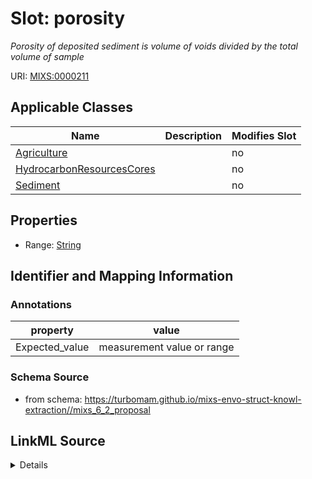 # Slot: porosity


_Porosity of deposited sediment is volume of voids divided by the total volume of sample_



URI: [MIXS:0000211](https://w3id.org/mixs/0000211)



<!-- no inheritance hierarchy -->




## Applicable Classes

| Name | Description | Modifies Slot |
| --- | --- | --- |
[Agriculture](Agriculture.md) |  |  no  |
[HydrocarbonResourcesCores](HydrocarbonResourcesCores.md) |  |  no  |
[Sediment](Sediment.md) |  |  no  |







## Properties

* Range: [String](String.md)





## Identifier and Mapping Information





### Annotations

| property | value |
| --- | --- |
| Expected_value | measurement value or range || Preferred_unit | percentage |



### Schema Source


* from schema: https://turbomam.github.io/mixs-envo-struct-knowl-extraction//mixs_6_2_proposal




## LinkML Source

<details>
```yaml
name: porosity
annotations:
  Expected_value:
    tag: Expected_value
    value: measurement value or range
  Preferred_unit:
    tag: Preferred_unit
    value: percentage
description: Porosity of deposited sediment is volume of voids divided by the total
  volume of sample
title: porosity
notes:
- porosity
from_schema: https://turbomam.github.io/mixs-envo-struct-knowl-extraction//mixs_6_2_proposal
rank: 1000
string_serialization: '{float} - {float} {unit}'
slot_uri: MIXS:0000211
multivalued: false
alias: porosity
domain_of:
- Agriculture
- HydrocarbonResourcesCores
- Sediment
range: string
required: false
recommended: false

```
</details>